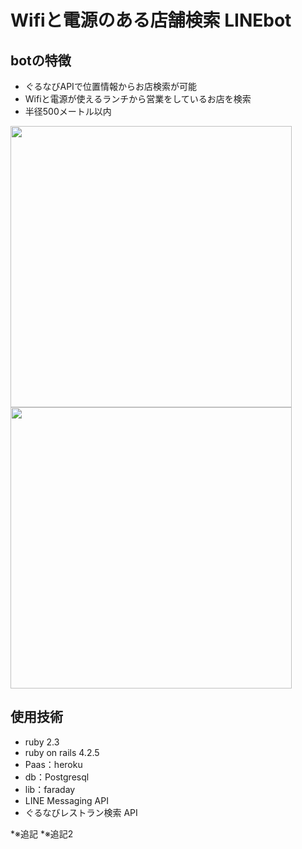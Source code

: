 # Wifiと電源のある店舗検索 LINEbot

## botの特徴
* ぐるなびAPIで位置情報からお店検索が可能
* Wifiと電源が使えるランチから営業をしているお店を検索
* 半径500メートル以内

<img src="https://user-images.githubusercontent.com/26180642/28941497-33677cfe-78d3-11e7-9db9-a012e2f7c96d.jpg" width="450px">
<img src="https://user-images.githubusercontent.com/26180642/28941489-2ed7057e-78d3-11e7-983b-278ae2e92ae8.jpg" width="450px">


## 使用技術
* ruby 2.3
* ruby on rails 4.2.5
* Paas：heroku
* db：Postgresql
* lib：faraday
* LINE Messaging API
* ぐるなびレストラン検索 API

*※追記
*※追記2

